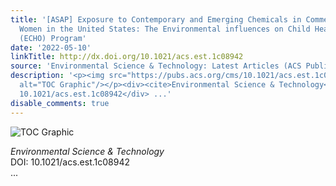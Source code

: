 ```yaml
---
title: '[ASAP] Exposure to Contemporary and Emerging Chemicals in Commerce among Pregnant
  Women in the United States: The Environmental influences on Child Health Outcome
  (ECHO) Program'
date: '2022-05-10'
linkTitle: http://dx.doi.org/10.1021/acs.est.1c08942
source: 'Environmental Science & Technology: Latest Articles (ACS Publications)'
description: '<p><img src="https://pubs.acs.org/cms/10.1021/acs.est.1c08942/asset/images/medium/es1c08942_0004.gif"
  alt="TOC Graphic"/></p><div><cite>Environmental Science & Technology</cite></div><div>DOI:
  10.1021/acs.est.1c08942</div> ...'
disable_comments: true
---
```

<p><img src="https://pubs.acs.org/cms/10.1021/acs.est.1c08942/asset/images/medium/es1c08942_0004.gif" alt="TOC Graphic"/></p><div><cite>Environmental Science & Technology</cite></div><div>DOI: 10.1021/acs.est.1c08942</div> ...